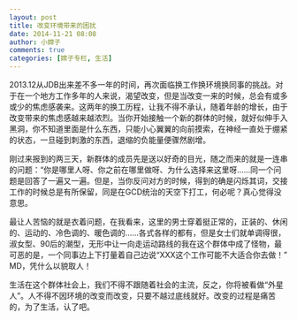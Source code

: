 ```yaml
---
layout: post
title: 改变环境带来的困扰
date: 2014-11-21 08:08
author: 小嫦子
comments: true
categories: [嫦子专栏, 生活]
---
```

2013.12从JDB出来差不多一年的时间，再次面临换工作换环境换同事的挑战。对于在一个地方工作多年的人来说，渴望改变，但是当改变一来的时候，总会有或多或少的焦虑感袭来。这两年的换工历程，让我不得不承认，随着年龄的增长，由于改变带来的焦虑感越来越浓烈。当你开始接触一个新的群体的时候，就好似伸手入黑洞，你不知道里面是什么东西，只能小心翼翼的向前摸索，在神经一直处于绷紧的状态，一旦碰到刺激的东西，退缩的负能量便骤然剧增。

<!--more-->

刚过来报到的两三天，新群体的成员先是送以好奇的目光，随之而来的就是一连串的问题：“你是哪里人呀、你之前在哪里做呀、为什么选择来这里呀……同一个问题是回答了一遍又一遍。但是，当你反问对方的时候，得到的确是闪烁其词，交接工作的时候总是有所保留，同是在GCD统治的天空下打工，何必呢？真心觉得没意思。

最让人苦恼的就是衣着问题，在我看来，这里的男士穿着挺正常的，正装的、休闲的、运动的、冷色调的、暖色调的……各式各样的都有，但是女士们就单调得很，淑女型、90后的潮型，无形中让一向走运动路线的我在这个群体中成了怪物，最可恶的是，一个同事边上下打量着自己边说“XXX这个工作可能不大适合你去做！” MD，凭什么以貌取人！

生活在这个群体社会上，我们不得不跟随着社会的主流，反之，你将被看做“外星人”。人不得不因环境的改变而改变，只要不越过底线就好。改变的过程是痛苦的，为了生活，认了吧。
